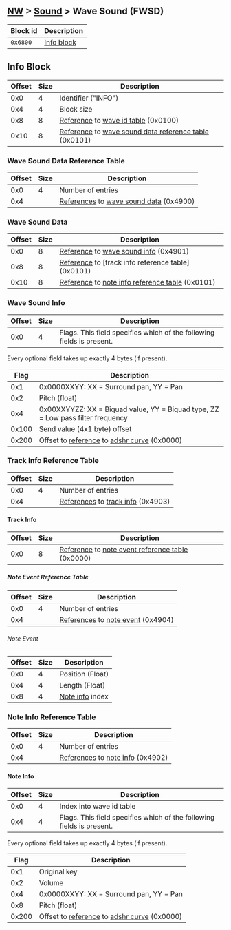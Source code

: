## [NW](../../formats.md#nw) > [Sound](./sound.md) > Wave Sound (FWSD)

| Block id | Description |
| --- | --- |
| `0x6800` | [Info block](#info-block) |

## Info Block
| Offset | Size | Description |
| --- | --- | --- |
| 0x0 | 4 | Identifier ("INFO") |
| 0x4 | 4 | Block size |
| 0x8 | 8 | [Reference] to [wave id table](./sound.md#wave-id-table) (0x0100) |
| 0x10 | 8 | [Reference] to [wave sound data reference table](#wave-sound-data-reference-table) (0x0101) |

### Wave Sound Data Reference Table
| Offset | Size | Description |
| --- | --- | --- |
| 0x0 | 4 | Number of entries |
| 0x4 | | [References] to [wave sound data](#wave-sound-data) (0x4900) |

### Wave Sound Data
| Offset | Size | Description |
| --- | --- |---|
| 0x0 | 8 | [Reference] to [wave sound info](#wave-sound-info) (0x4901) |
| 0x8 | 8 | [Reference] to [track info reference table] (0x0101) |
| 0x10 | 8 | [Reference] to [note info reference table](#note-info-reference-table) (0x0101) |"

### Wave Sound Info
| Offset | Size | Description |
| --- | --- | --- |
| 0x0 | 4 | Flags. This field specifies which of the following fields is present. |

Every optional field takes up exactly 4 bytes (if present).

| Flag | Description |
| --- | --- |
| 0x1 | 0x0000XXYY: XX = Surround pan, YY = Pan |
| 0x2 | Pitch (float) |
| 0x4 | 0x00XXYYZZ: XX = Biquad value, YY = Biquad type, ZZ = Low pass filter frequency |
| 0x100 | Send value (4x1 byte) offset |
| 0x200 | Offset to [reference] to [adshr curve](./sound.md#adshr-curve) (0x0000) |

### Track Info Reference Table
| Offset | Size | Description |
| --- | --- | --- |
| 0x0 | 4 | Number of entries |
| 0x4 | | [References] to [track info](#track-info) (0x4903) |

#### Track Info
| Offset | Size | Description |
| --- | --- | --- |
| 0x0 | 8 | [Reference] to [note event reference table](#note-event-reference-table) (0x0000) |

##### Note Event Reference Table
| Offset | Size | Description |
| --- | --- |---|
| 0x0 | 4 | Number of entries |
| 0x4 | | [References] to [note event](#note-event) (0x4904) |

###### Note Event
| Offset | Size | Description |
| --- | --- | --- |
| 0x0 | 4 | Position (Float) |
| 0x4 | 4 | Length (Float) |
| 0x8 | 4 | [Note info](#note-info) index |

### Note Info Reference Table
| Offset | Size | Description |
| --- | --- | --- |
| 0x0 | 4 | Number of entries |
| 0x4 | | [References] to [note info](#note-info) (0x4902) |

#### Note Info
| Offset | Size | Description |
| --- | --- | --- |
| 0x0 | 4 | Index into wave id table |
| 0x4 | 4 | Flags. This field specifies which of the following fields is present. |

Every optional field takes up exactly 4 bytes (if present).

| Flag | Description |
| --- | --- |
| 0x1 | Original key |
| 0x2 | Volume |
| 0x4 | 0x0000XXYY: XX = Surround pan, YY = Pan |
| 0x8 | Pitch (float) |
| 0x200 | Offset to [reference] to [adshr curve](./sound.md#adshr-curve) (0x0000) |

[references]: ./sound.md#section-reference
[reference]: ./sound.md#section-reference
[Item id]: ./sound.md#item-id
[Item ids]: ./sound.md#item-id
